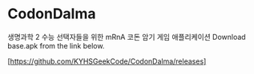 # CodonDalma
생명과학 2 수능 선택자들을 위한 mRnA 코돈 암기 게임 애플리케이션
Download base.apk from the link below.

   [https://github.com/KYHSGeekCode/CodonDalma/releases]
   
   
